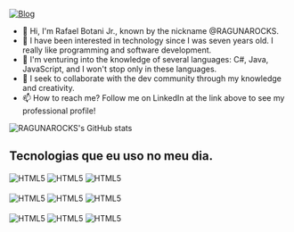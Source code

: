 [![Blog](https://img.shields.io/badge/LinkedIn-0077B5?style=for-the-badge&logo=linkedin&logoColor=white)](https://www.linkedin.com/in/rafael-botani-91b277179/)

- 👋 Hi, I'm Rafael Botani Jr., known by the nickname @RAGUNAROCKS.
- 👀 I have been interested in technology since I was seven years old. I really like programming and software development.
- 🌱 I'm venturing into the knowledge of several languages: C#, Java, JavaScript, and I won't stop only in these languages.
- 💞️ I seek to collaborate with the dev community through my knowledge and creativity. 
- 📫 How to reach me? Follow me on LinkedIn at the link above to see my professional profile!

![RAGUNAROCKS's GitHub stats](https://github-readme-stats.vercel.app/api?username=RAGUNAROCKS&show_icons=true&theme=dracula)

## Tecnologias que eu uso no meu dia.

<div>
  <img align = "center" alt = "HTML5" src = https://img.shields.io/badge/HTML-239120?style=for-the-badge&logo=html5&logoColor=white/>
  <img align = "center" alt = "HTML5" src = https://img.shields.io/badge/CSS-239120?style=for-the-badge&logo=css3&logoColor=white/>
  <img align = "center" alt = "HTML5" src = https://img.shields.io/badge/JavaScript-323330?style=for-the-badge&logo=javascript&logoColor=F7DF1E/>
</div>
</br>
<div>
  <img align = "center" alt = "HTML5" src = https://img.shields.io/badge/C%23-239120?style=for-the-badge&logo=c-sharp&logoColor=white/>
  <img align = "center" alt = "HTML5" src = https://img.shields.io/badge/Java-ED8B00?style=for-the-badge&logo=java&logoColor=white/>
  <img align = "center" alt = "HTML5" src = https://img.shields.io/badge/MySQL-00000F?style=for-the-badge&logo=mysql&logoColor=white/>
</div>
</br>
<div>
  <img align = "center" alt = "HTML5" src = https://img.shields.io/badge/Heroku-430098?style=for-the-badge&logo=heroku&logoColor=white/>
  <img align = "center" alt = "HTML5" src = https://img.shields.io/badge/Node.js-43853D?style=for-the-badge&logo=node.js&logoColor=white/>
  <img align = "center" alt = "HTML5" src = https://img.shields.io/badge/.NET-5C2D91?style=for-the-badge&logo=.net&logoColor=white/>
</div>

<!---
RAGUNAROCKS/RAGUNAROCKS is a ✨ special ✨ repository because its `README.md` (this file) appears on your GitHub profile.
You can click the Preview link to take a look at your changes.
--->
